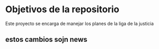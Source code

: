 # Objetivos de la repositorio

Este proyecto se encarga de manejar los planes de la liga de la justicia


## estos cambios sojn news
